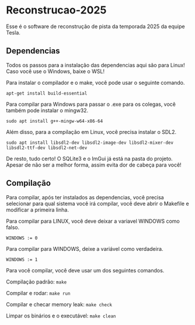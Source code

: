 # Reconstrucao-2025

Esse é o software de reconstrução de pista da temporada 2025 da equipe Tesla.

## Dependencias

Todos os passos para a instalação das dependencias aqui são para Linux! Caso você use o Windows, baixe o WSL!

Para instalar o compilador e o make, você pode usar o seguinte comando.

```
apt-get install build-essential
```

Para compilar para Windows para passar o .exe para os colegas, você também pode instalar o mingw32.

```
sudo apt install g++-mingw-w64-x86-64
```

Além disso, para a compilação em Linux, você precisa instalar o SDL2.

```
sudo apt install libsdl2-dev libsdl2-image-dev libsdl2-mixer-dev libsdl2-ttf-dev libsdl2-net-dev
```

De resto, tudo certo! O SQLite3 e o ImGui já está na pasta do projeto. Apesar de não ser a melhor forma, assim evita dor de cabeça para você!

## Compilação

Para compilar, após ter instalados as dependencias, você precisa selecionar para qual sistema você irá compilar, você deve abrir o Makefile  e modificar a primeira linha.

Para compilar para LINUX, você deve deixar a variavel WINDOWS como falso.

```
WINDOWS := 0
```

Para compilar para WINDOWS, deixe a variável como verdadeira.

```
WINDOWS := 1
```

Para você compilar, você deve usar um dos seguintes comandos.

Compilação padrão: `make`

Compilar e rodar: `make run`

Compilar e checar memory leak: `make check`

Limpar os binários e o executável: `make clean`

